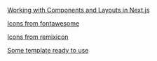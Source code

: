 <a href="https://javascript.plainenglish.io/working-with-components-and-layouts-in-next-js-3a13ce51d03b">Working with Components and Layouts in Next.js</a>

<a href="https://fontawesome.com/search"> Icons from fontawesome</a>

<a href="https://remixicon.com/"> Icons from remixicon</a>

<a href="https://headlessui.com/"> Some template ready to use</a>
